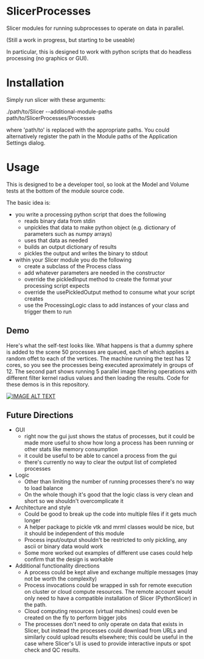 # SlicerProcesses

Slicer modules for running subprocesses to operate on data in parallel.

(Still a work in progress, but starting to be useable)

In particular, this is designed to work with python scripts that do headless processing
(no graphics or GUI).

Installation
============

Simply run slicer with these arguments:

 ./path/to/Slicer --additional-module-paths path/to/SlicerProcesses/Processes

where 'path/to' is replaced with the appropriate paths.  You could alternatively
register the path in the Module paths of the Application Settings dialog.

Usage
=====

This is designed to be a developer tool, so look at the Model and Volume tests
at the bottom of the module source code.

The basic idea is:
* you write a processing python script that does the following
    * reads binary data from stdin
    * unpickles that data to make python object (e.g. dictionary of parameters such as numpy arrays)
    * uses that data as needed
    * builds an output dictionary of results
    * pickles the output and writes the binary to stdout
* within your Slicer module you do the following
    * create a subclass of the Process class
    * add whatever parameters are needed in the constructor
    * override the pickledInput method to create the format your processing script expects
    * override the usePickledOutput method to consume what your script creates
    * use the ProcessingLogic class to add instances of your class and trigger them to run
    
## Demo

Here's what the self-test looks like.  What happens is that a dummy sphere is added to the scene 50 processes are queued, each of which applies a random offet to each of the vertices.  The machine running the test has 12 cores, so you see the processes being executed aproximately in groups of 12.  The second part shows running 5 parallel image filtering operations with different filter kernel radius values and then loading the results.  Code for these demos is in this repository.
    
[![IMAGE ALT TEXT](http://img.youtube.com/vi/lo804cRDmpQ/0.jpg)](http://www.youtube.com/watch?v=lo804cRDmpQ "What the self test looks like")

## Future Directions
* GUI
    * right now the gui just shows the status of processes, but it could be made more useful to show how long a process has been running or other stats like memory consumption
    * it could be useful to be able to cancel a process from the gui
    * there's currently no way to clear the output list of completed processes
* Logic
    * Other than limiting the number of running processes there's no way to load balance
    * On the whole though it's good that the logic class is very clean and short so we shouldn't overcomplicate it
* Architecture and style
    * Could be good to break up the code into multiple files if it gets much longer
    * A helper package to pickle vtk and mrml classes would be nice, but it should be independent of this module
    * Process input/output shouldn't be restricted to only pickling, any ascii or binary data would work
    * Some more worked out examples of different use cases could help confirm that the design is workable
* Additional functionality directions
    * A process could be kept alive and exchange multiple messages (may not be worth the complexity)
    * Process invocations could be wrapped in ssh for remote execution on cluster or cloud compute resources.  The remote account would only need to have a compatible installation of Slicer (PythonSlicer) in the path.
    * Cloud computing resources (virtual machines) could even be created on the fly to perform bigger jobs
    * The processes don't need to only operate on data that exists in Slicer, but instead the processes could download from URLs and similarly could upload results elsewhere; this could be useful in the case where Slicer's UI is used to provide interactive inputs or spot check and QC results.
